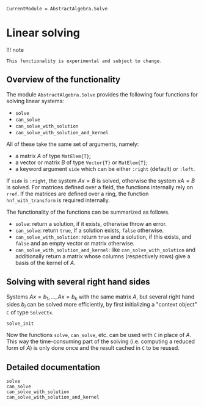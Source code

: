 ```@meta
CurrentModule = AbstractAlgebra.Solve
```

# Linear solving

!!! note

    This functionality is experimental and subject to change.

## Overview of the functionality

The module `AbstractAlgebra.Solve` provides the following four functions for solving linear systems:
* `solve`
* `can_solve`
* `can_solve_with_solution`
* `can_solve_with_solution_and_kernel`

All of these take the same set of arguments, namely:
* a matrix $A$ of type `MatElem{T}`;
* a vector or matrix $B$ of type `Vector{T}` or `MatElem{T}`;
* a keyword argument `side` which can be either `:right` (default) or `:left`.

If `side` is `:right`, the system $Ax = B$ is solved, otherwise the system $xA = B$ is solved.
For matrices defined over a field, the functions internally rely on `rref`.
If the matrices are defined over a ring, the function `hnf_with_transform` is required internally.

The functionality of the functions can be summarized as follows.
* `solve`: return a solution, if it exists, otherwise throw an error.
* `can_solve`: return `true`, if a solution exists, `false` otherwise.
* `can_solve_with_solution`: return `true` and a solution, if this exists, and `false` and an empty vector or matrix otherwise.
* `can_solve_with_solution_and_kernel`: like `can_solve_with_solution` and additionally return a matrix whose columns (respectively rows) give a basis of the kernel of $A$.

## Solving with several right hand sides

Systems $Ax = b_1,\dots, Ax = b_k$ with the same matrix $A$, but several right hand sides $b_i$ can be solved more efficiently, by first initializing a "context object" `C` of type `SolveCtx`.
```@docs
solve_init
```
Now the functions `solve`, `can_solve`, etc. can be used with `C` in place of $A$.
This way the time-consuming part of the solving (i.e. computing a reduced form of $A$) is only done once and the result cached in `C` to be reused.

## Detailed documentation

```@docs
solve
can_solve
can_solve_with_solution
can_solve_with_solution_and_kernel
```

